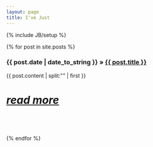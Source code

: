 ```yaml
---
layout: page
title: I've Just
---
```

{% include JB/setup %}

<div>
  {% for post in site.posts %}
    <div class="span8 searchable" style="padding-bottom: 2em;" data-index="{{ post.tags | downcase }}">
		<h3>{{ post.date | date_to_string }} &raquo; <a href="{{ BASE_PATH }}{{ post.url }}">{{ post.title }}</a></h3>
		<summary>{{ post.content | split:"<!--more-->" | first }}</summary>
 		<div style="font-size: 200%;"><a href="{{ BASE_PATH }}{{ post.url }}"><h5>read more</h5></a></div>
     </div>
  {% endfor %}
</div>

